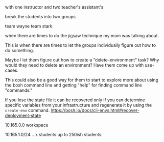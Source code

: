 with one instructor and two teacher's assistant's

break the students into two groups

team wayne
team stark

when there are times to do the jigsaw technique my mom was talking about.

This is when there are times to let the groups individually figure out how to do something.

Maybe I let them figure out how to create a "delete-environment" task?
Why would they need to delete an environment?  Have them come up with use-cases.

This could also be a good way for them to start to explore more about using the bosh command line and getting "help" for finding command line "commands."

If you lose the state file it can be recovered only if you can determine specific
variables from your infrastructure and regenerate it by using the `create-env`
command.
https://bosh.io/docs/cli-envs.html#recover-deployment-state


10.165.0.0 workspace

10.165.1.0/24 .. x students up to 250ish students
